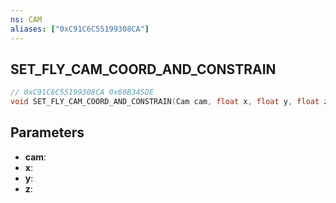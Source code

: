 ```yaml
---
ns: CAM
aliases: ["0xC91C6C55199308CA"]
---
```

## SET_FLY_CAM_COORD_AND_CONSTRAIN

```c
// 0xC91C6C55199308CA 0x60B345DE
void SET_FLY_CAM_COORD_AND_CONSTRAIN(Cam cam, float x, float y, float z);
```


## Parameters
* **cam**: 
* **x**: 
* **y**: 
* **z**: 

